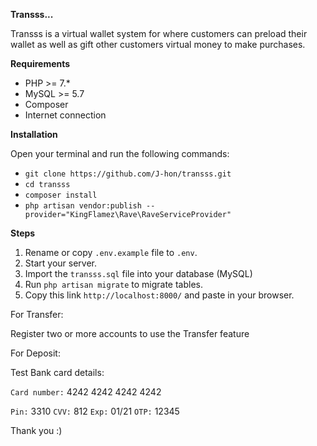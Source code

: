 <b>Transss...</b>

Transss is a virtual wallet system for where customers can preload their 
wallet as well as gift other customers virtual money to make 
purchases.

<b>Requirements</b>

- PHP >= 7.*
- MySQL >= 5.7
- Composer
- Internet connection

<b>Installation</b>

Open your terminal and run the following commands:

- `git clone https://github.com/J-hon/transss.git`
- `cd transss`
- `composer install`
- `php artisan vendor:publish --provider="KingFlamez\Rave\RaveServiceProvider"
`

<b>Steps</b>
1. Rename or copy `.env.example` file to `.env`.
2. Start your server.
3. Import the `transss.sql` file into your database (MySQL)
4. Run `php artisan migrate` to migrate tables.
5. Copy this link `http://localhost:8000/` and paste in your browser.

For Transfer:

Register two or more accounts to use the Transfer feature

For Deposit:

Test Bank card details: 

`Card number:` 4242 4242 4242 4242 

`Pin:` 3310 `CVV:` 812 `Exp:` 01/21 `OTP:` 12345 

Thank you :)
